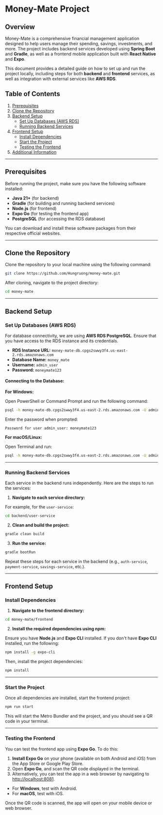 
# Money-Mate Project

## Overview

Money-Mate is a comprehensive financial management application designed to help users manage their spending, savings, investments, and more. The project includes backend services developed using **Spring Boot** and **Gradle**, as well as a frontend mobile application built with **React Native** and **Expo**.

This document provides a detailed guide on how to set up and run the project locally, including steps for both **backend** and **frontend** services, as well as integration with external services like **AWS RDS**.

## Table of Contents

1. [Prerequisites](#prerequisites)
2. [Clone the Repository](#clone-the-repository)
3. [Backend Setup](#backend-setup)
    - [Set Up Databases (AWS RDS)](#set-up-databases-aws-rds)
    - [Running Backend Services](#running-backend-services)
4. [Frontend Setup](#frontend-setup)
    - [Install Dependencies](#install-dependencies)
    - [Start the Project](#start-the-project)
    - [Testing the Frontend](#testing-the-frontend)
5. [Additional Information](#additional-information)

---

## Prerequisites

Before running the project, make sure you have the following software installed:

- **Java 21+** (for backend)
- **Gradle** (for building and running backend services)
- **Node.js** (for frontend)
- **Expo Go** (for testing the frontend app)
- **PostgreSQL** (for accessing the RDS database)

You can download and install these software packages from their respective official websites.

---

## Clone the Repository

Clone the repository to your local machine using the following command:

```bash
git clone https://github.com/Hungruong/money-mate.git
```

After cloning, navigate to the project directory:

```bash
cd money-mate
```

---

## Backend Setup

### Set Up Databases (AWS RDS)

For database connectivity, we are using **AWS RDS PostgreSQL**. Ensure that you have access to the RDS instance and its credentials.

- **RDS Instance URL:** `money-mate-db.cpgs2swwy3f4.us-east-2.rds.amazonaws.com`
- **Database Name:** `money_mate`
- **Username:** `admin_user`
- **Password:** `moneymate123`

#### Connecting to the Database:

**For Windows:**

Open PowerShell or Command Prompt and run the following command:

```bash
psql -h money-mate-db.cpgs2swwy3f4.us-east-2.rds.amazonaws.com -U admin_user -d money_mate
```

Enter the password when prompted:

```
Password for user admin_user: moneymate123
```

**For macOS/Linux:**

Open Terminal and run:

```bash
psql -h money-mate-db.cpgs2swwy3f4.us-east-2.rds.amazonaws.com -U admin_user -d money_mate
```

---

### Running Backend Services

Each service in the backend runs independently. Here are the steps to run the services:

1. **Navigate to each service directory:**

For example, for the `user-service`:

```bash
cd backend/user-service
```

2. **Clean and build the project:**

```bash
gradle clean build
```

3. **Run the service:**

```bash
gradle bootRun
```

Repeat these steps for each service in the backend (e.g., `auth-service`, `payment-service`, `savings-service`, etc.).

---

## Frontend Setup

### Install Dependencies

1. **Navigate to the frontend directory:**

```bash
cd money-mate/frontend
```

2. **Install the required dependencies using npm:**

Ensure you have **Node.js** and **Expo CLI** installed. If you don't have **Expo CLI** installed, run the following:

```bash
npm install -g expo-cli
```

Then, install the project dependencies:

```bash
npm install
```

---

### Start the Project

Once all dependencies are installed, start the frontend project:

```bash
npm run start
```

This will start the Metro Bundler and the project, and you should see a QR code in your terminal.

---

### Testing the Frontend

You can test the frontend app using **Expo Go**. To do this:

1. **Install Expo Go** on your phone (available on both Android and iOS) from the App Store or Google Play Store.
2. Open **Expo Go**, and scan the QR code displayed in the terminal.
3. Alternatively, you can test the app in a web browser by navigating to [http://localhost:8081](http://localhost:8081).

- For **Windows**, test with Android.
- For **macOS**, test with iOS.

Once the QR code is scanned, the app will open on your mobile device or web browser.
